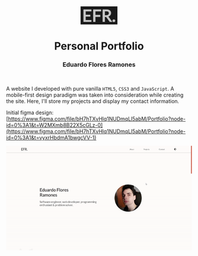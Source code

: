 <br>
<div align="center">
    <img width="100" src="./images/EFR.png" alt="Logo">
    <h1>Personal Portfolio</h1>
    <h3>Eduardo Flores Ramones</h3>
</div>
<br>

A website I developed with pure vanilla `HTML5`, `CSS3` and `JavaScript`. A mobile-first design paradigm was taken into consideration while creating the site. Here, I'll store my projects and display my contact information.

Initial figma design: [https://www.figma.com/file/bH7hTXvHlq1NUDmqLl5abM/Portfolio?node-id=0%3A1&t=W2MXmb8B22X5cGLz-0](https://www.figma.com/file/bH7hTXvHlq1NUDmqLl5abM/Portfolio?node-id=0%3A1&t=vyxrHbdmA1bwgcVV-1)

![Portfolio Demo](./images/portfolio.gif)
